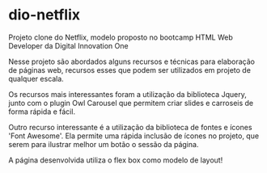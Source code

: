 # dio-netflix
Projeto clone do Netflix, modelo proposto no bootcamp HTML Web Developer da Digital Innovation One

Nesse projeto são abordados alguns recursos e técnicas para elaboração de páginas web, recursos esses
que podem ser utilizados em projeto de qualquer escala.

Os recursos mais interessantes foram a utilização da biblioteca Jquery, junto com o plugin Owl Carousel
que permitem criar slides e carroseis de forma rápida e fácil.

Outro recurso interessante é a utilização da biblioteca de fontes e ícones 'Font Awesome'. Ela permite uma rápida
inclusão de ícones no projeto, que serem para ilustrar melhor um botão o sessão da página.

A página desenvolvida utiliza o flex box como modelo de layout!

